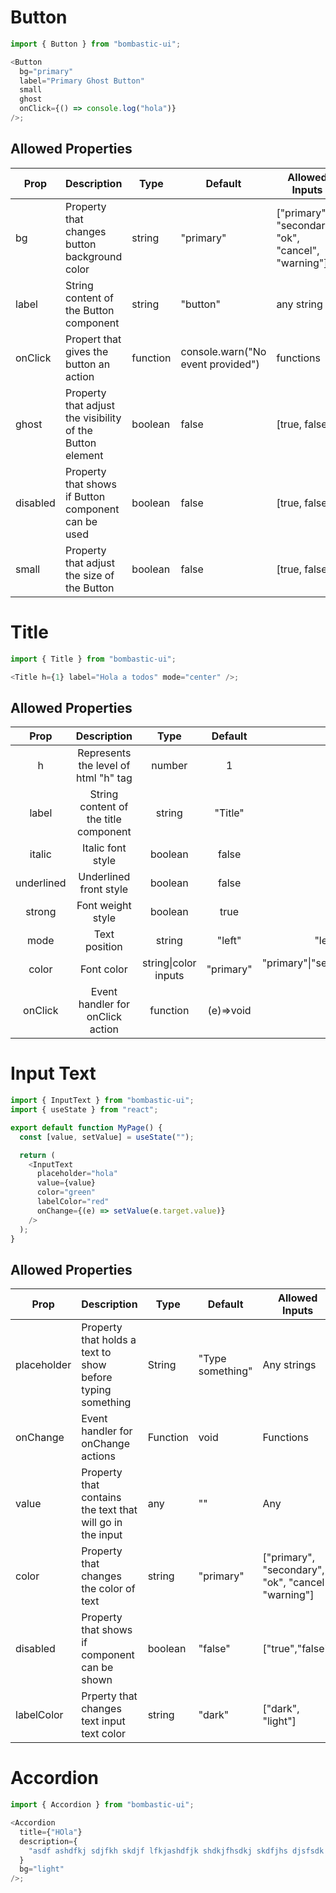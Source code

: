 # Button

```javascript
import { Button } from "bombastic-ui";

<Button
  bg="primary"
  label="Primary Ghost Button"
  small
  ghost
  onClick={() => console.log("hola")}
/>;
```

## Allowed Properties

| Prop     	| Description                                               	| Type     	| Default                           	| Allowed Inputs                                      	|
|----------	|-----------------------------------------------------------	|----------	|-----------------------------------	|-----------------------------------------------------	|
| bg       	| Property that changes button background color             	| string   	| "primary"                         	| ["primary", "secondary", "ok", "cancel", "warning"] 	|
| label    	| String content of the  Button component                   	| string   	| "button"                          	| any string                                          	|
| onClick  	| Propert that gives the button an action                   	| function 	| console.warn("No event provided") 	| functions                                           	|
| ghost    	| Property that adjust the visibility of the Button element 	| boolean  	| false                             	| [true, false]                                       	|
| disabled 	| Property that shows if Button component can be used       	| boolean  	| false                             	| [true, false]                                       	|
| small    	| Property that adjust the size of the Button               	| boolean  	| false                             	| [true, false]                                       	|

# Title

```javascript
import { Title } from "bombastic-ui";

<Title h={1} label="Hola a todos" mode="center" />;
```

## Allowed Properties

|    Prop    |              Description              |         Type         |  Default  |                             Allowed Inputs                              |
| :--------: | :-----------------------------------: | :------------------: | :-------: | :---------------------------------------------------------------------: |
|     h      | Represents the level of html "h" tag  |        number        |     1     |                            1\|2\|3\|4\|5\|6                             |
|   label    | String content of the title component |        string        |  "Title"  |                                 strings                                 |
|   italic   |           Italic font style           |       boolean        |   false   |                               false\|true                               |
| underlined |        Underlined front style         |       boolean        |   false   |                               false\|true                               |
|   strong   |           Font weight style           |       boolean        |   true    |                               false\|true                               |
|    mode    |             Text position             |        string        |  "left"   |                  "left"\|"right"\|"center"\|"justify"                   |
|   color    |              Font color               | string\|color inputs | "primary" | "primary"\|"secondary"\|"ok"\|"cancel"\|"warning"\|hex color\|rgb color |
|  onClick   |   Event handler for onClick action    |       function       | (e)=>void |                                functions                                |

# Input Text

```javascript
import { InputText } from "bombastic-ui";
import { useState } from "react";

export default function MyPage() {
  const [value, setValue] = useState("");

  return (
    <InputText
      placeholder="hola"
      value={value}
      color="green"
      labelColor="red"
      onChange={(e) => setValue(e.target.value)}
    />
  );
}
```
## Allowed Properties

| Prop        	| Description                                                	| Type     	| Default          	| Allowed Inputs                                      	|
|-------------	|------------------------------------------------------------	|----------	|------------------	|-----------------------------------------------------	|
| placeholder 	| Property that holds a text to show before typing something 	| String   	| "Type something" 	| Any strings                                         	|
| onChange    	| Event handler for onChange actions                         	| Function 	| void             	| Functions                                           	|
| value       	| Property that contains the text that will go in the input  	| any      	|        ""        	| Any                                                 	|
| color       	| Property that changes the color of text                    	| string   	| "primary"        	| ["primary", "secondary", "ok", "cancel", "warning"] 	|
| disabled    	| Property that shows if component can be shown              	| boolean  	| "false"          	| ["true","false"]                                    	|
| labelColor  	| Prperty that changes text input text color                 	| string   	| "dark"           	| ["dark", "light"]                                   	|

# Accordion

```javascript
import { Accordion } from "bombastic-ui";

<Accordion
  title={"HOla"}
  description={
    "asdf ashdfkj sdjfkh skdjf lfkjashdfjk shdkjfhsdkj skdfjhs djsfsdk  s d fdf sd skdjf"
  }
  bg="light"
/>;
```
